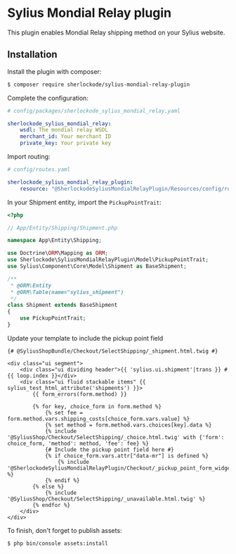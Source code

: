 # Sylius Mondial Relay plugin

This plugin enables Mondial Relay shipping method on your Sylius website.

## Installation

Install the plugin with composer:

```bash
$ composer require sherlockode/sylius-mondial-relay-plugin
```

Complete the configuration:

```yaml
# config/packages/sherlockode_sylius_mondial_relay.yaml

sherlockode_sylius_mondial_relay:
    wsdl: The mondial relay WSDL
    merchant_id: Your merchant ID
    private_key: Your private key
```

Import routing:

```yaml
# config/routes.yaml

sherlockode_sylius_mondial_relay_plugin:
    resource: "@SherlockodeSyliusMondialRelayPlugin/Resources/config/routing.xml"
```

In your Shipment entity, import the `PickupPointTrait`:

```php
<?php

// App/Entity/Shipping/Shipment.php

namespace App\Entity\Shipping;

use Doctrine\ORM\Mapping as ORM;
use Sherlockode\SyliusMondialRelayPlugin\Model\PickupPointTrait;
use Sylius\Component\Core\Model\Shipment as BaseShipment;

/**
 * @ORM\Entity
 * @ORM\Table(name="sylius_shipment")
 */
class Shipment extends BaseShipment
{
    use PickupPointTrait;
}
```

Update your template to include the pickup point field

```twig
{# @SyliusShopBundle/Checkout/SelectShipping/_shipment.html.twig #}

<div class="ui segment">
    <div class="ui dividing header">{{ 'sylius.ui.shipment'|trans }} #{{ loop.index }}</div>
    <div class="ui fluid stackable items" {{ sylius_test_html_attribute('shipments') }}>
        {{ form_errors(form.method) }}

        {% for key, choice_form in form.method %}
            {% set fee = form.method.vars.shipping_costs[choice_form.vars.value] %}
            {% set method = form.method.vars.choices[key].data %}
            {% include '@SyliusShop/Checkout/SelectShipping/_choice.html.twig' with {'form': choice_form, 'method': method, 'fee': fee} %}
            {# Include the pickup point field here #}
            {% if choice_form.vars.attr["data-mr"] is defined %}
                {% include '@SherlockodeSyliusMondialRelayPlugin/Checkout/_pickup_point_form_widget.html.twig' %}
            {% endif %}
        {% else %}
            {% include '@SyliusShop/Checkout/SelectShipping/_unavailable.html.twig' %}
        {% endfor %}
    </div>
</div>
```

To finish, don't forget to publish assets:

```bash
$ php bin/console assets:install
```

